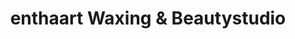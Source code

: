 ---
title: "enthaart Waxing & Beautystudio"
url: /rostock/enthaart-waxing-und-beautystudio/
shop: Kosmetik
---